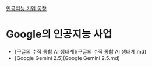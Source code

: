 [인공지능 기업 동향](../index.md)
# Google의 인공지능 사업
- [구글의 수직 통합 AI 생태계](구글의 수직 통합 AI 생태계.md)
- [Google Gemini 2.5](Google Gemini 2.5.md)

